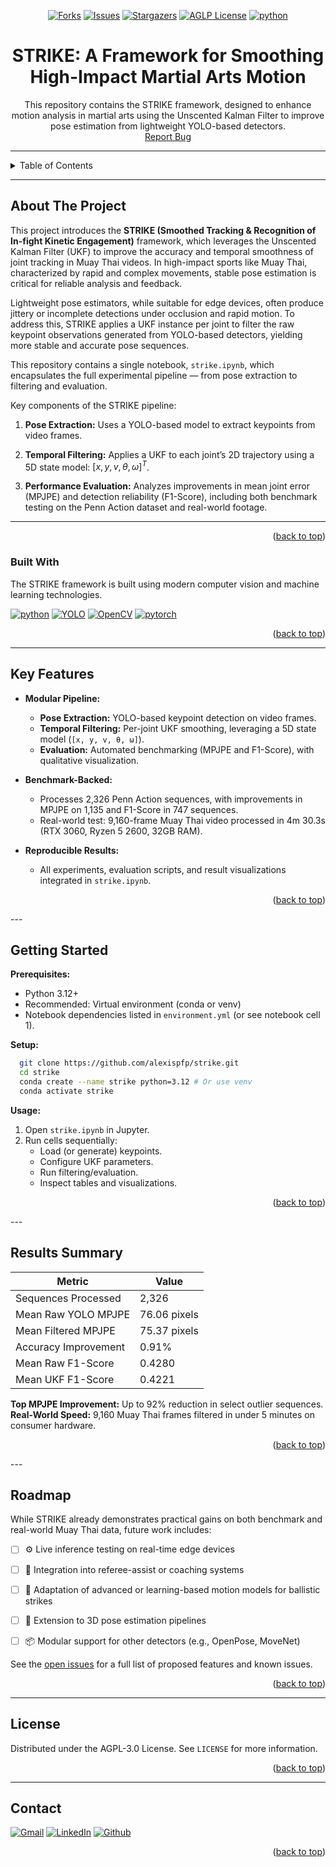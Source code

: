 <div id="readme-top" align="center">

[![Forks][forks-shield]][forks-url]
[![Issues][issues-shield]][issues-url]
[![Stargazers][stars-shield]][stars-url]
[![AGLP License][license-shield]][license-url]
[![python][python]][python-url]

</div>

<div>
<h1 align="center">STRIKE: A Framework for Smoothing High-Impact Martial Arts Motion</h1>

  <p align="center">
    This repository contains the STRIKE framework, designed to enhance motion analysis in martial arts using the Unscented Kalman Filter to improve pose estimation from lightweight YOLO-based detectors.
    <br />
    <a href="https://github.com/alexispfp/strike/issues">Report Bug</a>
  </p>
</div>

---

<details>
  <summary>Table of Contents</summary>
  <ol>
    <li>
      <a href="#about-the-project">About The Project</a>
      <ul>
        <li><a href="#built-with">Built With</a></li>
      </ul>
    </li>
    <li>
      <a href="#key-features">Key Features</a>
    </li>
    <li><a href="#getting-started">Getting Started</a></li>
    <li><a href="#results-summary">Results Summary</a></li>
    <li><a href="#roadmap">Roadmap</a></li>
    <li><a href="#contributing">Contributing</a></li>
    <li><a href="#license">License</a></li>
    <li><a href="#contact">Contact</a></li>
  </ol>
</details>

---

## About The Project

This project introduces the **STRIKE (Smoothed Tracking & Recognition of In-fight Kinetic Engagement)** framework, which leverages the Unscented Kalman Filter (UKF) to improve the accuracy and temporal smoothness of joint tracking in Muay Thai videos. In high-impact sports like Muay Thai, characterized by rapid and complex movements, stable pose estimation is critical for reliable analysis and feedback.

Lightweight pose estimators, while suitable for edge devices, often produce jittery or incomplete detections under occlusion and rapid motion. To address this, STRIKE applies a UKF instance per joint to filter the raw keypoint observations generated from YOLO-based detectors, yielding more stable and accurate pose sequences.

This repository contains a single notebook, `strike.ipynb`, which encapsulates the full experimental pipeline — from pose extraction to filtering and evaluation.

Key components of the STRIKE pipeline:

  1. **Pose Extraction:** Uses a YOLO-based model to extract keypoints from video frames.

  2. **Temporal Filtering:** Applies a UKF to each joint’s 2D trajectory using a 5D state model: $[x, y, v, \theta, \omega]^T$.

  3. **Performance Evaluation:** Analyzes improvements in mean joint error (MPJPE) and detection reliability (F1-Score), including both benchmark testing on the Penn Action dataset and real-world footage.

---
<p align="right">(<a href="#readme-top">back to top</a>)</p>

### Built With

The STRIKE framework is built using modern computer vision and machine learning technologies.

[![python][python2]][python-url]
[![YOLO][yolo]][yolo-url]
[![OpenCV][opencv]][opencv-url]
[![pytorch][pytorch]][pytorch-url]

<p align="right">(<a href="#readme-top">back to top</a>)</p>

---

## Key Features

- **Modular Pipeline:**  
  - **Pose Extraction:** YOLO-based keypoint detection on video frames.
  - **Temporal Filtering:** Per-joint UKF smoothing, leveraging a 5D state model (`[x, y, v, θ, ω]`).
  - **Evaluation:** Automated benchmarking (MPJPE and F1-Score), with qualitative visualization.

- **Benchmark-Backed:**  
  - Processes 2,326 Penn Action sequences, with improvements in MPJPE on 1,135 and F1-Score in 747 sequences.
  - Real-world test: 9,160-frame Muay Thai video processed in 4m 30.3s (RTX 3060, Ryzen 5 2600, 32GB RAM).

- **Reproducible Results:**  
  - All experiments, evaluation scripts, and result visualizations integrated in `strike.ipynb`.


<p align="right">(<a href="#readme-top">back to top</a>)</p>
---

## Getting Started

**Prerequisites:**
- Python 3.12+
- Recommended: Virtual environment (conda or venv)
- Notebook dependencies listed in `environment.yml` (or see notebook cell 1).

**Setup:**
```sh
  git clone https://github.com/alexispfp/strike.git
  cd strike
  conda create --name strike python=3.12 # Or use venv
  conda activate strike
```

**Usage:**
1. Open `strike.ipynb` in Jupyter.
2. Run cells sequentially:
   - Load (or generate) keypoints.
   - Configure UKF parameters.
   - Run filtering/evaluation.
   - Inspect tables and visualizations.


<p align="right">(<a href="#readme-top">back to top</a>)</p>
---

## Results Summary

| Metric               | Value                |
|----------------------|---------------------|
| Sequences Processed  | 2,326               |
| Mean Raw YOLO MPJPE  | 76.06 pixels        |
| Mean Filtered MPJPE  | 75.37 pixels        |
| Accuracy Improvement | 0.91%               |
| Mean Raw F1-Score    | 0.4280              |
| Mean UKF F1-Score    | 0.4221              |

**Top MPJPE Improvement:** Up to 92% reduction in select outlier sequences.  
**Real-World Speed:** 9,160 Muay Thai frames filtered in under 5 minutes on consumer hardware.


<p align="right">(<a href="#readme-top">back to top</a>)</p>
---

## Roadmap

While STRIKE already demonstrates practical gains on both benchmark and real-world Muay Thai data, future work includes:

 - [ ] ⚙️ Live inference testing on real-time edge devices

 - [ ] 🤖 Integration into referee-assist or coaching systems

 - [ ] 🚀 Adaptation of advanced or learning-based motion models for ballistic strikes

 - [ ] 🦿 Extension to 3D pose estimation pipelines

 - [ ] 📦 Modular support for other detectors (e.g., OpenPose, MoveNet)

See the [open issues](https://github.com/alexispfp/strike/issues) for a full list of proposed features and known issues.

<p align="right">(<a href="#readme-top">back to top</a>)</p>

---

## License

Distributed under the AGPL-3.0 License. See `LICENSE` for more information.

<p align="right">(<a href="#readme-top">back to top</a>)</p>

---

## Contact

[![Gmail][mail-shield]][mail-url]
[![LinkedIn][linkedin-shield]][linkedin-url]
[![Github][git]][git-url]


<p align="right">(<a href="#readme-top">back to top</a>)</p>

<!-- MARKDOWN LINKS & IMAGES -->
[forks-shield]: https://img.shields.io/github/forks/alexispfp/strike.svg?style=for-the-badge
[forks-url]: https://github.com/alexispfp/strike/network/members
[stars-shield]: https://img.shields.io/github/stars/alexispfp/strike.svg?style=for-the-badge&color=yellow
[stars-url]: https://github.com/alexispfp/strike/stargazers
[issues-shield]: https://img.shields.io/github/issues/alexispfp/strike.svg?style=for-the-badge
[issues-url]: https://github.com/alexispfp/strike/issues
[license-shield]: https://img.shields.io/github/license/alexispfp/strike.svg?style=for-the-badge
[license-url]: https://github.com/alexispfp/strike/blob/main/LICENSE
[linkedin-shield]: https://img.shields.io/badge/-LinkedIn-black.svg?style=for-the-badge&logo=linkedin&colorB=555
[linkedin-url]: https://linkedin.com/in/alexis-p-p-72b733189/
[mail-shield]: https://img.shields.io/badge/Gmail-D14836?style=for-the-badge&logo=gmail&logoColor=white
[mail-url]: mailto:alicepfp@labnet.nce.ufrj.br
[python]: https://img.shields.io/badge/python-gray?style=for-the-badge&logo=python&logoColor=white&labelColor=blue
[python-url]: https://www.python.org
[python2]: https://img.shields.io/badge/Python-FFD43B?style=for-the-badge&logo=python&logoColor=blue
[pytorch]: https://img.shields.io/badge/PyTorch-EE4C2C?style=for-the-badge&logo=pytorch&logoColor=white
[pytorch-url]: https://pytorch.org
[yolo]: https://img.shields.io/badge/YOLO_Pose-8E75B2?style=for-the-badge&logo=googlegemini&logoColor=white
[yolo-url]: https://docs.ultralytics.com/pt/tasks/pose/
[git]: https://img.shields.io/badge/GitHub-100000?style=for-the-badge&logo=github&logoColor=white
[git-url]: https://github.com/alexispfp
[opencv]: https://img.shields.io/badge/OpenCV-purple?style=for-the-badge&logo=opencv&logoColor=white
[opencv-url]: https://opencv.org
